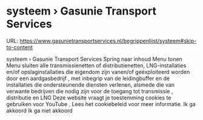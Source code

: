 # systeem › Gasunie Transport Services

URL: https://www.gasunietransportservices.nl/begrippenlijst/systeem#skip-to-content

systeem › Gasunie Transport Services
Spring naar inhoud
Menu tonen
Menu sluiten
alle transmissienetten of distributienetten, LNG-installaties en/of opslaginstallaties die eigendom zijn vanen/of geëxploiteerd worden door een
aardgasbedrijf
, met inbegrip van de
leidingbuffer
en de installaties die
ondersteunende diensten
verlenen, alsmede die van verwante bedrijven die nodig zijn voor de toegang tot
transmissie
,
distributie
en LNG
Deze website vraagt je toestemming cookies te gebruiken voor
YouTube
. Lees het
cookiebeleid
voor meer informatie.
Ik ga akkoord
Ik ga niet akkoord